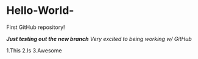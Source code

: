 # Hello-World-
First GitHub repository!

***Just testing out the new branch*** 
*Very excited to being working w/ GitHub*

1.This
2.Is
3.Awesome
